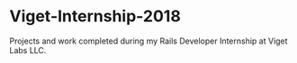 # Viget-Internship-2018
Projects and work completed during my Rails Developer Internship at Viget Labs LLC.
